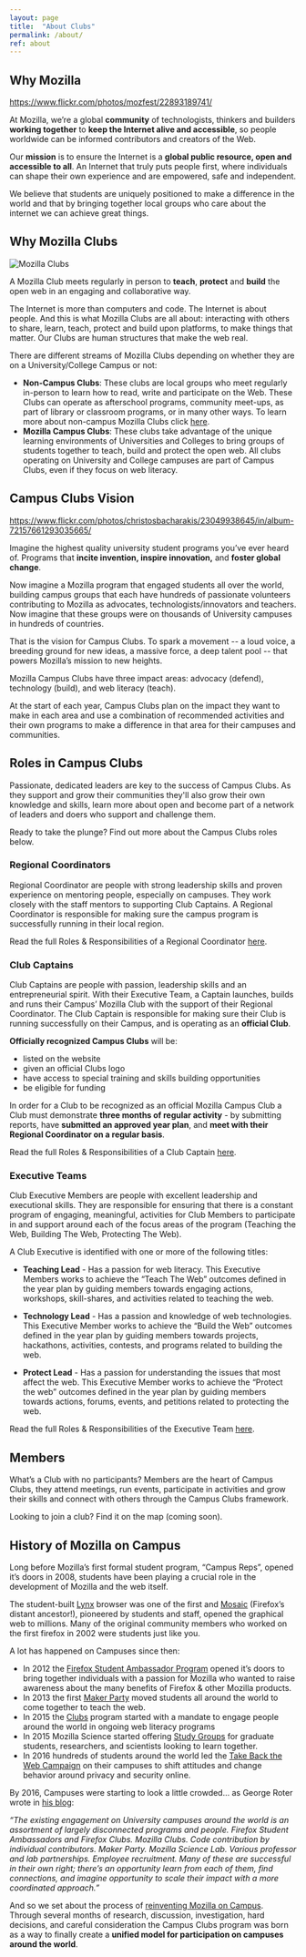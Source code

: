 ```yaml
---
layout: page
title:  "About Clubs"
permalink: /about/
ref: about
---
```


## Why Mozilla
https://www.flickr.com/photos/mozfest/22893189741/

At Mozilla, we’re a global **community** of technologists, thinkers and builders **working together** to **keep the Internet alive and accessible**, so people worldwide can be informed contributors and creators of the Web.

Our **mission** is to ensure the Internet is a **global public resource, open and accessible to all**. An Internet that truly puts people first, where individuals can shape their own experience and are empowered, safe and independent.

We believe that students are uniquely positioned to make a difference in the world and that by bringing together local groups who care about the internet we can achieve great things.

## Why Mozilla Clubs

<img src="{{ site.baseurl }}/static/img/photo_clubs.jpg" alt="Mozilla Clubs" class="text-center">

A Mozilla Club meets regularly in person to **teach**, **protect** and **build** the open web in an engaging and collaborative way. 

The Internet is more than computers and code. The Internet is about people. And this is what Mozilla Clubs are all about: interacting with others to share, learn, teach, protect and build upon platforms, to make things that matter. Our Clubs are human structures that make the web real.

There are different streams of Mozilla Clubs depending on whether they are on a University/College Campus or not:
* **Non-Campus Clubs**: These clubs are local groups who meet regularly in-person to learn how to read, write and participate on the Web. These Clubs can operate as afterschool programs, community meet-ups, as part of library or classroom programs, or in many other ways. To learn more about non-campus Mozilla Clubs click [here](https://teach.mozilla.org/clubs/). 
* **Mozilla Campus Clubs**: These clubs take advantage of the unique learning environments of Universities and Colleges to bring groups of students together to teach, build and protect the open web. All clubs operating on University and College campuses are part of Campus Clubs, even if they focus on web literacy. 

## Campus Clubs Vision

https://www.flickr.com/photos/christosbacharakis/23049938645/in/album-72157661293035665/

Imagine the highest quality university student programs you’ve ever heard of. Programs that **incite invention, inspire innovation,** and **foster global change**.

Now imagine a Mozilla program that engaged students all over the world, building campus groups that each have hundreds of passionate volunteers contributing to Mozilla as advocates, technologists/innovators and teachers. Now imagine that these groups were on thousands of University campuses in hundreds of countries.  

That is the vision for Campus Clubs. To spark a movement -- a loud voice, a breeding ground for new ideas, a massive force, a deep talent pool -- that powers Mozilla’s mission to new heights.

Mozilla Campus Clubs have three impact areas: advocacy (defend), technology (build), and web literacy (teach). 

At the start of each year, Campus Clubs plan on the impact they want to make in each area and use a combination of recommended activities and their own programs to make a difference in that area for their campuses and communities. 

## Roles in Campus Clubs

Passionate, dedicated leaders are key to the success of Campus Clubs. As they support and grow their communities they'll also grow their own knowledge and skills, learn more about open and become part of a network of leaders and doers who support and challenge them. 

Ready to take the plunge? Find out more about the Campus Clubs roles below. 

### Regional Coordinators

Regional Coordinator are people with strong leadership skills and proven experience on mentoring people, especially on campuses. They work closely with the staff mentors to supporting Club Captains. A Regional Coordinator is responsible for making sure the campus program is successfully running in their local region.

Read the full Roles & Responsibilities of a Regional Coordinator [here](https://docs.google.com/document/d/1GypBGnffjxfyX174g7fiLAcZF8tSKC5Xo7Qd4gpC5yM/pub).

### Club Captains 

Club Captains are people with passion, leadership skills and an entrepreneurial spirit. With their Executive Team, a Captain launches, builds and runs their Campus’ Mozilla Club with the support of their Regional Coordinator.  The Club Captain is responsible for making sure their Club is running successfully on their Campus, and is operating as an **official Club**. 

**Officially recognized Campus Clubs** will be: 
* listed on the website
* given an official Clubs logo
* have access to special training and skills building opportunities
* be eligible for funding 

In order for a Club to be recognized as an official Mozilla Campus Club a Club must demonstrate **three months of regular activity** - by submitting reports, have **submitted an approved year plan**, and **meet with their Regional Coordinator on a regular basis**.

Read the full Roles & Responsibilities of a Club Captain [here](https://docs.google.com/document/d/1JE6966a8yc0CBh3Xa9Ce7McKZkxkHvdZg01o5mxUORU/pub). 

### Executive Teams
Club Executive Members are people with excellent leadership and executional skills. They are responsible for ensuring that there is a constant program of engaging, meaningful, activities for Club Members to participate in and support around each of the focus areas of the program (Teaching the Web, Building The Web, Protecting The Web).

A Club Executive is identified with one or more of the following titles: 
* **Teaching Lead** - Has a passion for web literacy. This Executive Members works to achieve the “Teach The Web” outcomes defined in the year plan by guiding members towards engaging actions, workshops, skill-shares, and activities related to teaching the web. 

* **Technology Lead**  - Has a passion and knowledge of web technologies. This Executive Member works to achieve the “Build the Web” outcomes defined in the year plan by  guiding members towards projects, hackathons, activities, contests, and programs related to building the web. 

* **Protect Lead** - Has a passion for understanding the issues that most affect the web. This Executive Member works to achieve the “Protect the web” outcomes defined in the year plan by guiding members towards actions, forums, events, and petitions related to protecting the web. 

Read the full Roles & Responsibilities of the Executive Team [here](https://docs.google.com/document/d/1XW0jXnIDUsmCaeB9yqGFeet6XRfOvnmMWGbodAOXwHg/pub). 

## Members 
What’s a Club with no participants? Members are the heart of Campus Clubs, they attend meetings, run events, participate in activities and grow their skills and connect with others through the Campus Clubs framework. 

Looking to join a club? Find it on the map (coming soon). 

## History of Mozilla on Campus

Long before Mozilla’s first formal student program, “Campus Reps”, opened it’s doors in 2008,  students have been playing a crucial role in the development of Mozilla and the web itself. 

The student-built [Lynx](https://en.wikipedia.org/wiki/Lynx_%28web_browser%29) browser was one of the first and [Mosaic](https://en.wikipedia.org/wiki/Mosaic_%28web_browser%29) (Firefox’s distant ancestor!), pioneered by students and staff, opened the graphical web to millions. Many of the original community members who worked on the first firefox in 2002 were students just like you. 

A lot has happened on Campuses since then:

* In 2012 the [Firefox Student Ambassador Program](https://wiki.mozilla.org/StudentAmbassadors) opened it’s doors to bring together individuals with a passion for Mozilla who wanted to raise awareness about the many benefits of Firefox & other Mozilla products.
* In 2013 the first [Maker Party](https://www.youtube.com/watch?v=oko6TzPQE6Y) moved students all around the world to come together to teach the web. 
* In 2015 the [Clubs](https://wiki.mozilla.org/Webmaker/2015/Mentors/Clubs) program started with a mandate to engage people around the world in ongoing web literacy programs
* In 2015 Mozilla Science started offering [Study Groups](https://science.mozilla.org/blog/introducing-mozilla-science-study-groups) for graduate students, researchers, and scientists looking to learn together. 
* In 2016 hundreds of students around the world led the [Take Back the Web Campaign](https://takebacktheweb.mozilla.community/2016/07/11/seven-weeks-take-back-web/) on their campuses to shift attitudes and change behavior around privacy and security online. 

By 2016, Campuses were starting to look a little crowded… as George Roter wrote in [his blog](https://georgeroter.org/2016/05/17/reinventing-mozilla-on-campus/): 

 *“The existing engagement on University campuses around the world is an assortment of largely disconnected programs and people. Firefox Student Ambassadors and Firefox Clubs. Mozilla Clubs. Code contribution by individual contributors. Maker Party. Mozilla Science Lab. Various professor and lab partnerships. Employee recruitment. Many of these are successful in their own right; there’s an opportunity learn from each of them, find connections, and imagine opportunity to scale their impact with a more coordinated approach.”*

And so we set about the process of [reinventing Mozilla on Campus](https://discourse.mozilla-community.org/t/reinventing-mozilla-on-campus/8730/9). Through several months of research, discussion, investigation, hard decisions, and careful consideration the Campus Clubs program was born as a way to finally create a **unified model for participation on campuses around the world**.



